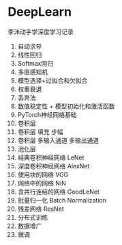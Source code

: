 # DeepLearn
李沐动手学深度学习记录
1. 自动求导
2. 线性回归
3. Softmax回归
4. 多层感知机
5. 模型选择+过拟合和欠拟合
6. 权重衰退
7. 丢弃法
8. 数值稳定性 + 模型初始化和激活函数
9. PyTorch神经网络基础
10. 卷积层
11. 卷积层 填充 步幅
12. 卷积层 多输入通道 多输出通道
13. 池化层
14. 经典卷积神经网络 LeNet
15. 深度卷积神经网络 AlexNet
16. 使用块的网络 VGG
17. 网络中的网络 NiN
18. 含并行连结的网络 GoodLeNet
19. 批量归一化 Batch Normalization
20. 残差网络 ResNet
21. 分布式训练
22. 数据增广
23. 微调